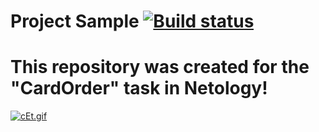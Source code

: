 # Project Sample  [![Build status](https://ci.appveyor.com/api/projects/status/xfdyklrxclcj1kgf?svg=true)](https://ci.appveyor.com/project/AEryushova/cardorder)
# This repository was created for the "CardOrder" task in Netology! 
[![cEt.gif](https://i.postimg.cc/SQBZwbWV/cEt.gif)](https://postimg.cc/4n1b9M2h)
